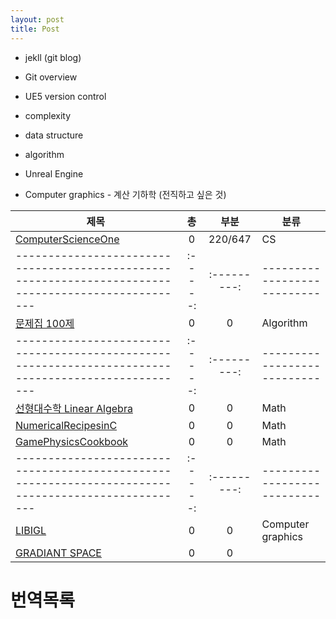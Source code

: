 ```yaml
---
layout: post
title: Post
---
```


* jekll (git blog)

* Git overview    
* UE5 version control   

* complexity   
* data structure
* algorithm   

* Unreal Engine 
* Computer graphics - 계산 기하학 (전직하고 싶은 것)   

|제목|총|부분|분류|
|---------------------------------------------------------------------------------------------------|:-----:|:---------:|---------------------------|
|[ComputerScienceOne](https://cse.unl.edu/~cbourke/ComputerScienceOne.pdf)                          |0      |220/647    |CS                         |
|---------------------------------------------------------------------------------------------------|:-----:|:---------:|---------------------------|
|[문제집 100제](https://codeup.kr/problemsetsol.php?psid=23)                                         |0      |0          |Algorithm                  |
|---------------------------------------------------------------------------------------------------|:-----:|:---------:|---------------------------|
|[선형대수학 Linear Algebra ](http://matrix.skku.ac.kr/2015-Album/BigBook-LinearAlgebra-2015.pdf)    |0      |0          |Math                       |
|[NumericalRecipesinC](http://www.grad.hr/nastava/gs/prg/NumericalRecipesinC.pdf)                   |0      |0          |Math                       |
|[GamePhysicsCookbook](game-physics-cookbook_compress)                                              |0      |0          |Math                       |
|---------------------------------------------------------------------------------------------------|:-----:|:---------:|---------------------------|
|[LIBIGL](https://libigl.github.io/tutorial/)                                                       |0      |0          |Computer graphics          |
|[GRADIANT SPACE](http://www.gradientspace.com/tutorials/2020/1/2/libigl-in-unreal-engine)          |0      |0          |                           |        

# 번역목록